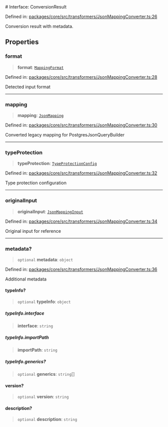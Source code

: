 <div v-pre>
# Interface: ConversionResult

Defined in: [packages/core/src/transformers/JsonMappingConverter.ts:26](https://github.com/mk3008/rawsql-ts/blob/3b53f17d700cf976ce5c49b674a04b41eeb14c40/packages/core/src/transformers/JsonMappingConverter.ts#L26)

Conversion result with metadata.

## Properties

### format

> **format**: [`MappingFormat`](../type-aliases/MappingFormat.md)

Defined in: [packages/core/src/transformers/JsonMappingConverter.ts:28](https://github.com/mk3008/rawsql-ts/blob/3b53f17d700cf976ce5c49b674a04b41eeb14c40/packages/core/src/transformers/JsonMappingConverter.ts#L28)

Detected input format

***

### mapping

> **mapping**: [`JsonMapping`](JsonMapping.md)

Defined in: [packages/core/src/transformers/JsonMappingConverter.ts:30](https://github.com/mk3008/rawsql-ts/blob/3b53f17d700cf976ce5c49b674a04b41eeb14c40/packages/core/src/transformers/JsonMappingConverter.ts#L30)

Converted legacy mapping for PostgresJsonQueryBuilder

***

### typeProtection

> **typeProtection**: [`TypeProtectionConfig`](TypeProtectionConfig.md)

Defined in: [packages/core/src/transformers/JsonMappingConverter.ts:32](https://github.com/mk3008/rawsql-ts/blob/3b53f17d700cf976ce5c49b674a04b41eeb14c40/packages/core/src/transformers/JsonMappingConverter.ts#L32)

Type protection configuration

***

### originalInput

> **originalInput**: [`JsonMappingInput`](../type-aliases/JsonMappingInput.md)

Defined in: [packages/core/src/transformers/JsonMappingConverter.ts:34](https://github.com/mk3008/rawsql-ts/blob/3b53f17d700cf976ce5c49b674a04b41eeb14c40/packages/core/src/transformers/JsonMappingConverter.ts#L34)

Original input for reference

***

### metadata?

> `optional` **metadata**: `object`

Defined in: [packages/core/src/transformers/JsonMappingConverter.ts:36](https://github.com/mk3008/rawsql-ts/blob/3b53f17d700cf976ce5c49b674a04b41eeb14c40/packages/core/src/transformers/JsonMappingConverter.ts#L36)

Additional metadata

#### typeInfo?

> `optional` **typeInfo**: `object`

##### typeInfo.interface

> **interface**: `string`

##### typeInfo.importPath

> **importPath**: `string`

##### typeInfo.generics?

> `optional` **generics**: `string`[]

#### version?

> `optional` **version**: `string`

#### description?

> `optional` **description**: `string`
</div>
